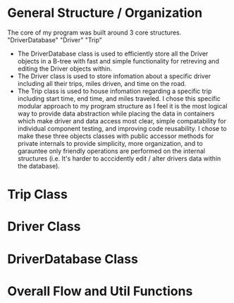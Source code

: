 # General Structure / Organization
 The core of my program was built around 3 core structures. "DriverDatabase" "Driver" "Trip"
 - The DriverDatabase class is used to efficiently store all the Driver objects in a B-tree with fast and simple functionality for retreving and editing the Driver objects within.
 - The Driver class is used to store infomation about a specific driver including all their trips, miles driven, and time on the road.
 - The Trip class is used to house infomation regarding a specific trip including start time, end time, and miles traveled.
 I chose this specific modular approach to my program structure as I feel it is the most logical way to provide data abstraction while placing the data in containers which make driver and data access most clear, simple compatability for individual component testing, and improving code reusability.
 I chose to make these three objects classes with public accessor methods for private internals to provide simplicity, more organization, and to garauntee only friendly operations are performed on the internal structures (i.e. It's harder to acccidently edit / alter drivers data within the database).
 
# Trip Class

# Driver Class

# DriverDatabase Class

# Overall Flow and Util Functions
